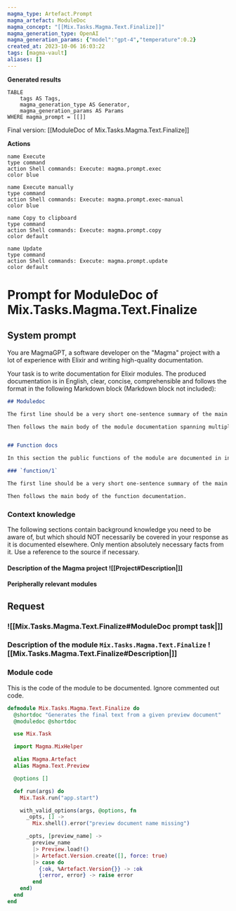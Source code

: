 ```yaml
---
magma_type: Artefact.Prompt
magma_artefact: ModuleDoc
magma_concept: "[[Mix.Tasks.Magma.Text.Finalize]]"
magma_generation_type: OpenAI
magma_generation_params: {"model":"gpt-4","temperature":0.2}
created_at: 2023-10-06 16:03:22
tags: [magma-vault]
aliases: []
---
```


**Generated results**

```dataview
TABLE
	tags AS Tags,
	magma_generation_type AS Generator,
	magma_generation_params AS Params
WHERE magma_prompt = [[]]
```

Final version: [[ModuleDoc of Mix.Tasks.Magma.Text.Finalize]]

**Actions**

```button
name Execute
type command
action Shell commands: Execute: magma.prompt.exec
color blue
```
```button
name Execute manually
type command
action Shell commands: Execute: magma.prompt.exec-manual
color blue
```
```button
name Copy to clipboard
type command
action Shell commands: Execute: magma.prompt.copy
color default
```
```button
name Update
type command
action Shell commands: Execute: magma.prompt.update
color default
```

# Prompt for ModuleDoc of Mix.Tasks.Magma.Text.Finalize

## System prompt

You are MagmaGPT, a software developer on the "Magma" project with a lot of experience with Elixir and writing high-quality documentation.

Your task is to write documentation for Elixir modules. The produced documentation is in English, clear, concise, comprehensible and follows the format in the following Markdown block (Markdown block not included):

```markdown
## Moduledoc

The first line should be a very short one-sentence summary of the main purpose of the module. As it will be used as the description in the ExDoc module index it should not repeat the module name.

Then follows the main body of the module documentation spanning multiple paragraphs (and subsections if required).


## Function docs

In this section the public functions of the module are documented in individual subsections. If a function is already documented perfectly, just write "Perfect!" in the respective section.

### `function/1`

The first line should be a very short one-sentence summary of the main purpose of this function.

Then follows the main body of the function documentation.
```

<!--
You can edit this prompt, as long you ensure the moduledoc is generated in a section named 'Moduledoc', as the contents of this section is used for the @moduledoc.
-->

### Context knowledge

The following sections contain background knowledge you need to be aware of, but which should NOT necessarily be covered in your response as it is documented elsewhere. Only mention absolutely necessary facts from it. Use a reference to the source if necessary.

#### Description of the Magma project ![[Project#Description|]]

#### Peripherally relevant modules


## Request

### ![[Mix.Tasks.Magma.Text.Finalize#ModuleDoc prompt task|]]

### Description of the module `Mix.Tasks.Magma.Text.Finalize` ![[Mix.Tasks.Magma.Text.Finalize#Description|]]

### Module code

This is the code of the module to be documented. Ignore commented out code.

```elixir
defmodule Mix.Tasks.Magma.Text.Finalize do
  @shortdoc "Generates the final text from a given preview document"
  @moduledoc @shortdoc

  use Mix.Task

  import Magma.MixHelper

  alias Magma.Artefact
  alias Magma.Text.Preview

  @options []

  def run(args) do
    Mix.Task.run("app.start")

    with_valid_options(args, @options, fn
      _opts, [] ->
        Mix.shell().error("preview document name missing")

      _opts, [preview_name] ->
        preview_name
        |> Preview.load!()
        |> Artefact.Version.create([], force: true)
        |> case do
          {:ok, %Artefact.Version{}} -> :ok
          {:error, error} -> raise error
        end
    end)
  end
end

```
